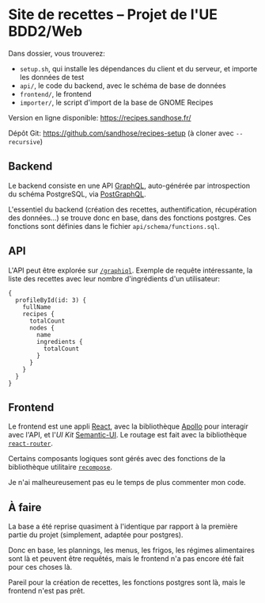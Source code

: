 # Site de recettes – Projet de l'UE BDD2/Web

Dans dossier, vous trouverez:

 - `setup.sh`, qui installe les dépendances du client et du serveur, et importe les données de test
 - `api/`, le code du backend, avec le schéma de base de données
 - `frontend/`, le frontend
 - `importer/`, le script d'import de la base de GNOME Recipes

Version en ligne disponible: https://recipes.sandhose.fr/

Dépôt Git: https://github.com/sandhose/recipes-setup (à cloner avec `--recursive`)

## Backend

Le backend consiste en une API [GraphQL](http://graphql.org/), auto-générée par introspection du schéma PostgreSQL, via [PostGraphQL](https://github.com/postgraphql/postgraphql).

L'essentiel du backend (création des recettes, authentification, récupération des données…) se trouve donc en base, dans des fonctions postgres.
Ces fonctions sont définies dans le fichier `api/schema/functions.sql`.

## API

L'API peut être explorée sur [`/graphiql`](https://recipes.sandhose.fr/graphiql).
Exemple de requête intéressante, la liste des recettes avec leur nombre d'ingrédients d'un utilisateur:

```graphiql
{
  profileById(id: 3) {
    fullName
    recipes {
      totalCount
      nodes {
        name
        ingredients {
          totalCount
        }
      }
    }
  }
}
```


## Frontend

Le frontend est une appli [React](https://reactjs.org/), avec la bibliothèque [Apollo](https://apollographql.com/docs/react/) pour interagir avec l'API, et l'*UI Kit* [Semantic-UI](https://react.semantic-ui.com).
Le routage est fait avec la bibliothèque [`react-router`](https://reacttraining.com/react-router/).

Certains composants logiques sont gérés avec des fonctions de la bibliothèque utilitaire [`recompose`](https://github.com/acdlite/recompose).

Je n'ai malheureusement pas eu le temps de plus commenter mon code.


## À faire

La base a été reprise quasiment à l'identique par rapport à la première partie du projet (simplement, adaptée pour postgres).

Donc en base, les plannings, les menus, les frigos, les régimes alimentaires sont là et peuvent être requêtés, mais le frontend n'a pas encore été fait pour ces choses là.

Pareil pour la création de recettes, les fonctions postgres sont là, mais le frontend n'est pas prêt.
